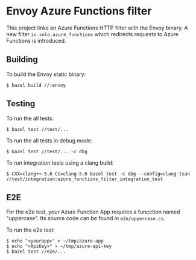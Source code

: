 # Envoy Azure Functions filter

This project links an Azure Functions HTTP filter with the Envoy binary.
A new filter `io.solo.azure_functions` which redirects requests to Azure Functions is introduced.

## Building

To build the Envoy static binary:

```
$ bazel build //:envoy
```

## Testing

To run the all tests:

```
$ bazel test //test/...
```

To run the all tests in debug mode:

```
$ bazel test //test/... -c dbg
```

To run integration tests using a clang build:

```
$ CXX=clang++-5.0 CC=clang-5.0 bazel test -c dbg --config=clang-tsan //test/integration:azure_functions_filter_integration_test
```

## E2E

For the e2e test, your Azure Function App requires a funcction named "uppercase". Its source code can be found in `e2e/uppercase.cs`.

To run the e2e test:

```
$ echo "<yourapp>" > ~/tmp/azure-app
$ echo "<ApiKey>" > ~/tmp/azure-api-key
$ bazel test //e2e/...
```
